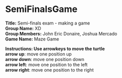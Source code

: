 # SemiFinalsGame

<b>Title:</b> Semi-finals exam - making a game <br>
<b>Group Name:</b> XD <br>
<b>Group Members:</b> John Eric Donaire, Joshua Mercado <br>
<b>Game Name:</b> Maze Game <br>

<b>Instructions: Use arrowkeys to move the turtle</b><br>
<b>arrow up</b>: move one position up <br>
<b>arrow down</b>: move one position down <br>
<b>arrow left</b>: move one position to the left <br>
<b>arrow right</b>: move one position to the right <br>
